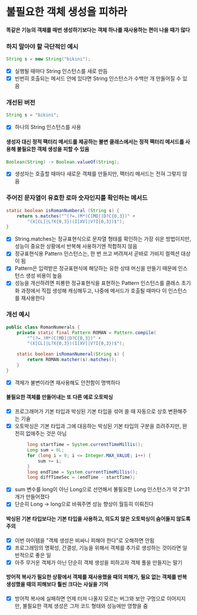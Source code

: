 # 불필요한 객체 생성을 피하라

#### 똑같은 기능의 객체를 매번 생성하기보다는 객체 하나를 재사용하는 편이 나을 때가 많다

### 하지 말아야 할 극단적인 예시

~~~java
String s = new String("bikini");
~~~

- [x] 실행될 때마다 String 인스턴스를 새로 만듬
- [x] 빈번히 호출되는 메서드 안에 있다면 String 인스턴스가 수백만 개 만들어질 수 있음

### 개선된 버전

~~~java
String s = "bikini";
~~~

- [x] 하나의 String 인스턴스를 사용

#### 생성자 대신 정적 팩터리 메서드를 제공하는 불변 클래스에서는 정적 팩터리 메서드를 사용해 불필요한 객체 생성을 피할 수 있음

~~~java
Boolean(String) -> Boolean.valueOf(String);
~~~

- [x] 생성자는 호출할 때마다 새로운 객체를 만들지만, 팩터리 메서드는 전혀 그렇지 않음

### 주어진 문자열이 유효한 로마 숫자인지를 확인하는 메서드

~~~ java
static boolean isRomanNumberal (String s) {
    return s.matches("^(?=.)M*(C[MD]|D?C{0,3})" + 
        "(X[CL]|L?X{0,3})(I[XV]|V?I{0,3})$");
}
~~~

- [x] String.matches는 정규표현식으로 문자열 형태를 확인하는 가장 쉬운 방법이지만, 성능이 중요한 상황에서 반복해 사용하기엔 적합하지 않음
- [x] 정규표현식용 Pattern 인스턴스는, 한 번 쓰고 버려져서 곧바로 가비지 컬렉션 대상이 됨
- [x] Pattern은 입력받은 정규표현식에 해당하는 유한 상태 머신을 만들기 때문에 인스턴스 생성 비용이 높음
- [x] 성능을 개선하려면 피룡한 정규표현식을 표현하는 Pattern 인스턴스를 클래스 초기화 과정에서 직접 생성해 캐싱해두고, 나중에 메서드가 호출될 때마다 이 인스턴스를 재사용한다
### 개선 예시
~~~java
public class RomanNumerals {
    private static final Pattern ROMAN = Pattern.compile(
        "^(?=.)M*(C[MD]|D?C{0,3})" + 
        "(X[CL]|L?X{0,3})(I[XV]|V?I{0,3})$");

    static boolean isRomanNumeral(String s) {
        return ROMAN.matcher(s).matches();
    }
}
~~~
- [x] 객체가 불변이라면 재사용해도 안전함이 명백하다
#### 불필요한 객체를 만들어내는 또 다른 예로 오토박싱
- [x] 프로그래머가 기본 타입과 박싱된 기본 타입을 섞어 쓸 때 자동으로 상호 변환해주는 기술
- [x] 오토박싱은 기본 타입과 그에 대응하는 박싱된 기본 타입의 구분을 흐려주지만, 완전히 없애주는 것은 아님
~~~java
        long startTime = System.currentTimeMillis();
        Long sum = 0L;
        for (long i = 0; i <= Integer.MAX_VALUE; i++) {
            sum += i;
        }
        long endTime = System.currentTimeMillis();
        long diffTimeSec = (endTime - startTime);
~~~
- [x] sum 변수를 long이 아닌 Long으로 선언해서 불필요한 Long 인스턴스가 약 2^31개가 만들어졌다
- [x] 단순히 Long -> long으로 바꿔주면 성능 향상이 월등히 이뤄진다
#### 박싱된 기본 타입보다는 기본 타입을 사용하고, 의도치 않은 오토박싱이 숨어들지 않도록 주의
- [x] 이번 아이템을 "객체 생성은 비싸니 피해야 한다"로 오해하면 안됨
- [x] 프로그래밍의 명확성, 간결성, 기능을 위해서 객체를 추가로 생성하는 것이라면 일반적으로 좋은 일
- [x] 아주 무거운 객체가 아닌 단순히 객체 생성을 피하고자 객체 풀을 만들지는 말기
#### 방어적 복사가 필요한 상황에서 객체를 재사용했을 때의 피해가, 필요 없는 객체를 반복 생성했을 때의 피해보다 훨씬 크다는 사실을 기억
- [x] 방어적 복사에 실패하면 언제 터져 나올지 모르는 버그와 보안 구멍으로 이어지지만, 불필요한 객체 생성은 그저 코드 형태와 성능에만 영향을 줌